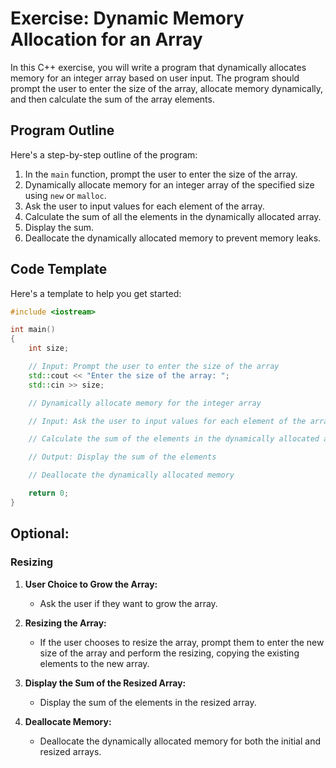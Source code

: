 # Exercise: Dynamic Memory Allocation for an Array

In this C++ exercise, you will write a program that dynamically allocates memory for an integer array based on user input. The program should prompt the user to enter the size of the array, allocate memory dynamically, and then calculate the sum of the array elements.

## Program Outline

Here's a step-by-step outline of the program:

1. In the `main` function, prompt the user to enter the size of the array.
2. Dynamically allocate memory for an integer array of the specified size using `new` or `malloc`.
3. Ask the user to input values for each element of the array.
4. Calculate the sum of all the elements in the dynamically allocated array.
5. Display the sum.
6. Deallocate the dynamically allocated memory to prevent memory leaks.

## Code Template

Here's a template to help you get started:

```cpp
#include <iostream>

int main()
{
    int size;

    // Input: Prompt the user to enter the size of the array
    std::cout << "Enter the size of the array: ";
    std::cin >> size;

    // Dynamically allocate memory for the integer array

    // Input: Ask the user to input values for each element of the array

    // Calculate the sum of the elements in the dynamically allocated array

    // Output: Display the sum of the elements

    // Deallocate the dynamically allocated memory

    return 0;
}
```

## Optional:

### Resizing

1. **User Choice to Grow the Array:**
   - Ask the user if they want to grow the array.

2. **Resizing the Array:**
   - If the user chooses to resize the array, prompt them to enter the new size of the array and perform the resizing, copying the existing elements to the new array.

3. **Display the Sum of the Resized Array:**
   - Display the sum of the elements in the resized array.

4. **Deallocate Memory:**
   - Deallocate the dynamically allocated memory for both the initial and resized arrays.
